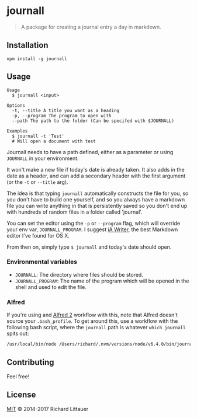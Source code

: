 # journall

> A package for creating a journal entry a day in markdown.

## Installation

`npm install -g journall`

## Usage

```
Usage
  $ journall <input>

Options
  -t, --title A title you want as a heading
  -p, --program The program to open with
  --path The path to the folder (Can be specifed with $JOURNALL)

Examples
  $ journall -t 'Test'
  # Will open a document with test
```

Journall needs to have a path defined, either as a parameter or using `JOURNALL` in your environment.

It won't make a new file if today's date is already taken. It also adds in the date as a header, and can add a secondary header with the first argument (or the `-t` or `--title` arg).

The idea is that typing `journall` automatically constructs the file for you, so you don't have to build one yourself, and so you always have a markdown file you can write anything in that is persistently saved so you don't end up with hundreds of random files in a folder called 'journal'.

You can set the editor using the `-p` or `--program` flag, which will override your env var, `JOURNALL_PROGRAM`. I suggest [iA Writer](http://www.iawriter.com/mac/), the best Markdown editor I've found for OS X.

From then on, simply type `$ journall` and today's date should open.

### Environmental variables

* `JOURNALL`: The directory where files should be stored.  
* `JOURNALL_PROGRAM`: The name of the program which will be opened in the shell and used to edit the file.  

### Alfred

If you're using and [Alfred 2](https://www.alfredapp.com/) workflow with this, note that Alfred doesn't source your `.bash_profile`. To get around this, use a workflow with the following bash script, where the `journall` path is whatever `which journall` spits out:

```sh
/usr/local/bin/node /Users/richard/.nvm/versions/node/v6.4.0/bin/journall {query} --path='/Users/richard/src/journal/' -p 'iA Writer'
```

## Contributing

Feel free!

## License

[MIT](LICENSE) © 2014-2017 Richard Littauer
